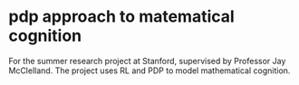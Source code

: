 # pdp approach to matematical cognition
For the summer research project at Stanford, supervised by Professor Jay McClelland. The project uses RL and PDP to model mathematical cognition. 

